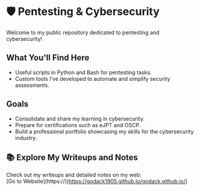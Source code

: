# 🛡️ Pentesting & Cybersecurity

Welcome to my public repository dedicated to pentesting and cybersecurity!

## What You'll Find Here

- Useful scripts in Python and Bash for pentesting tasks.  
- Custom tools I’ve developed to automate and simplify security assessments.

## Goals

- Consolidate and share my learning in cybersecurity.  
- Prepare for certifications such as eJPT and OSCP.  
- Build a professional portfolio showcasing my skills for the cybersecurity industry.

## 📚 Explore My Writeups and Notes
Check out my writeups and detailed notes on my web:  
[Go to Website](https://](https://godack1905.github.io/godack.github.io/)
